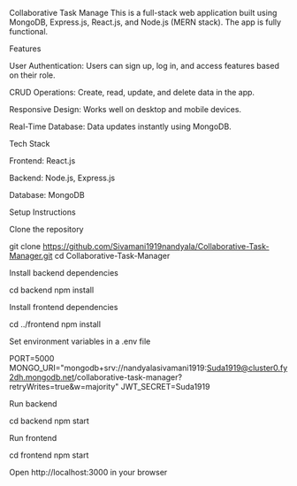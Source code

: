 Collaborative Task Manage
This is a full-stack web application built using MongoDB, Express.js, React.js, and Node.js (MERN stack). The app is fully functional.

Features

User Authentication: Users can sign up, log in, and access features based on their role.

CRUD Operations: Create, read, update, and delete data in the app.

Responsive Design: Works well on desktop and mobile devices.

Real-Time Database: Data updates instantly using MongoDB.

Tech Stack

Frontend: React.js

Backend: Node.js, Express.js

Database: MongoDB

Setup Instructions

Clone the repository

git clone https://github.com/Sivamani1919nandyala/Collaborative-Task-Manager.git
cd Collaborative-Task-Manager


Install backend dependencies

cd backend
npm install


Install frontend dependencies

cd ../frontend
npm install


Set environment variables in a .env file

PORT=5000
MONGO_URI="mongodb+srv://nandyalasivamani1919:Suda1919@cluster0.fy2dh.mongodb.net/collaborative-task-manager?retryWrites=true&w=majority"
JWT_SECRET=Suda1919



Run backend

cd backend
npm start


Run frontend

cd frontend
npm start


Open http://localhost:3000
 in your browser
